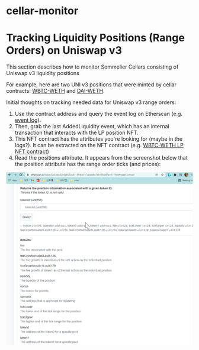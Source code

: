# cellar-monitor


# Tracking Liquidity Positions (Range Orders) on Uniswap v3

This section describes how to  monitor Sommelier Cellars consisting of Uniswap v3 liquidity positions  

For example, here are two UNI v3 positions that were minted by cellar contracts: [WBTC-WETH][WBTC-WETH-uniswap-app] and [DAI-WETH][DAI-WETH-uniswap-app].

[WBTC-WETH-uniswap-app]: https://app.uniswap.org/#/pool/171008?chain=mainnet
[DAI-WETH-uniswap-app]: https://app.uniswap.org/#/pool/177900?chain=mainnet

Initial thoughts on tracking needed data for Uniswap v3 range orders:

1. Use the contract address and query the event log on Etherscan (e.g. [event log](https://etherscan.io/address/0x13Ea4abA3F7e26D2B3D8E5BBB70D3b0EE2e44A72#events)). 
2. Then, grab the last AddedLiquidity  event, which has an internal transaction that interacts with the LP position NFT. 
3. This NFT contract has the attributes you're looking for (maybe in the logs?). It can be extracted on the NFT contract (e.g. [WBTC-WETH LP NFT contract](https://etherscan.io/token/0xc36442b4a4522e871399cd717abdd847ab11fe88?a=177900#readContract))
4. Read the positions attribute. It appears from the screenshot below that the position attribute has the range order ticks (and prices):

<img src="img/uniswap-lp-nft-attributes.png">